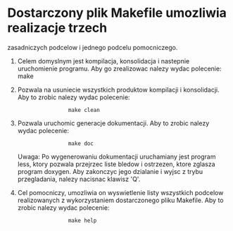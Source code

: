 # Dostarczony plik Makefile umozliwia realizacje trzech 
zasadniczych podcelow i jednego podcelu pomocniczego.

 1. Celem domyslnym jest kompilacja, konsolidacja i nastepnie
    uruchomienie programu. Aby go zrealizowac nalezy wydac
    polecenie:
                        make

 2. Pozwala na usuniecie wszystkich produktow kompilacji i konsolidacji.
    Aby to zrobic nalezy wydac polecenie:

                        make clean

 3. Pozwala uruchomic generacje dokumentacji.
    Aby to zrobic nalezy wydac polecenie:

                        make doc

    Uwaga: Po wygenerowaniu dokumentacji uruchamiany jest program less,
           ktory pozwala przejrzec liste bledow i ostrzezen, ktore
           zglasza program doxygen. Aby zakonczyc jego dzialanie i wyjsc
           z trybu przegladania, nalezy nacisnac klawisz 'Q'.

 4. Cel pomocniczy, umozliwia on wyswietlenie listy wszystkich
    podcelow realizowanych z wykorzystaniem dostarczonego pliku Makefile.
    Aby to zrobic nalezy wydac polecenie:

                        make help
